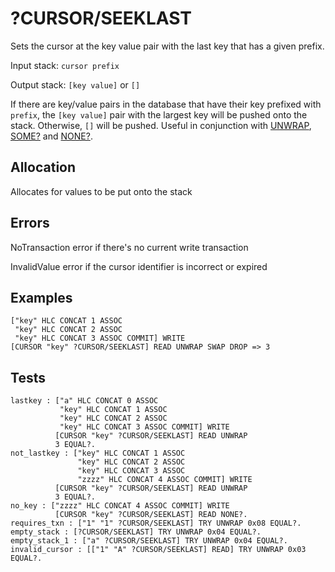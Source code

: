 # ?CURSOR/SEEKLAST

Sets the cursor at the key value pair with the last key that has a given prefix. 

Input stack: `cursor prefix`

Output stack: `[key value]` or `[]`

If there are key/value pairs in the database that have their key
prefixed with `prefix`, the `[key value]` pair with the largest key
will be pushed onto the stack. Otherwise, `[]` will be pushed. Useful in conjunction with [UNWRAP](../UNWRAP.md),
[SOME?](../SOMEQ.md) and [NONE?](../NONEQ.md).

## Allocation

Allocates for values to be put onto the stack

## Errors

NoTransaction error if there's no current write transaction

InvalidValue error if the cursor identifier is incorrect or expired

## Examples

```
["key" HLC CONCAT 1 ASSOC
 "key" HLC CONCAT 2 ASSOC
 "key" HLC CONCAT 3 ASSOC COMMIT] WRITE
[CURSOR "key" ?CURSOR/SEEKLAST] READ UNWRAP SWAP DROP => 3
```

## Tests

```test
lastkey : ["a" HLC CONCAT 0 ASSOC
           "key" HLC CONCAT 1 ASSOC
           "key" HLC CONCAT 2 ASSOC
           "key" HLC CONCAT 3 ASSOC COMMIT] WRITE
          [CURSOR "key" ?CURSOR/SEEKLAST] READ UNWRAP
          3 EQUAL?.
not_lastkey : ["key" HLC CONCAT 1 ASSOC
               "key" HLC CONCAT 2 ASSOC
               "key" HLC CONCAT 3 ASSOC 
               "zzzz" HLC CONCAT 4 ASSOC COMMIT] WRITE
          [CURSOR "key" ?CURSOR/SEEKLAST] READ UNWRAP
          3 EQUAL?.
no_key : ["zzzz" HLC CONCAT 4 ASSOC COMMIT] WRITE
          [CURSOR "key" ?CURSOR/SEEKLAST] READ NONE?.
requires_txn : ["1" "1" ?CURSOR/SEEKLAST] TRY UNWRAP 0x08 EQUAL?.
empty_stack : [?CURSOR/SEEKLAST] TRY UNWRAP 0x04 EQUAL?.
empty_stack_1 : ["a" ?CURSOR/SEEKLAST] TRY UNWRAP 0x04 EQUAL?.
invalid_cursor : [["1" "A" ?CURSOR/SEEKLAST] READ] TRY UNWRAP 0x03 EQUAL?.
```

